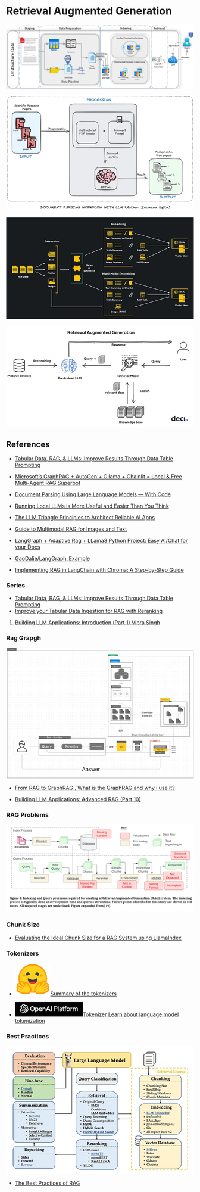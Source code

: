 # Retrieval Augmented Generation

![alt text](image-2.png)

![alt text](image-3.png)

![alt text](image-10.png)

![alt text](image-14.png)

## References

- [Tabular Data, RAG, & LLMs: Improve Results Through Data Table Prompting](https://medium.com/p/bcb42678914b)

- [Microsoft’s GraphRAG + AutoGen + Ollama + Chainlit = Local & Free Multi-Agent RAG Superbot](https://ai.gopubby.com/microsofts-graphrag-autogen-ollama-chainlit-fully-local-free-multi-agent-rag-superbot-61ad3759f06f)

- [Document Parsing Using Large Language Models — With Code](https://towardsdatascience.com/document-parsing-using-large-language-models-with-code-9229fda09cdf)

- [Running Local LLMs is More Useful and Easier Than You Think](https://towardsdatascience.com/running-local-llms-is-more-useful-and-easier-than-you-think-f735631272ad)

- [The LLM Triangle Principles to Architect Reliable AI Apps](https://towardsdatascience.com/the-llm-triangle-principles-to-architect-reliable-ai-apps-d3753dd8542e)

- [Guide to Multimodal RAG for Images and Text](https://medium.com/kx-systems/guide-to-multimodal-rag-for-images-and-text-10dab36e3117)

- [LangGraph + Adaptive Rag + LLama3 Python Project: Easy AI/Chat for your Docs](https://medium.com/gitconnected/langgraph-adaptive-rag-llama3-python-project-easy-ai-chat-for-your-docs-2967b2f5066a)
- [GaoDalie/LangGraph_Example](https://github.com/GaoDalie/LangGraph_Example)

- [Implementing RAG in LangChain with Chroma: A Step-by-Step Guide](https://medium.com/@callumjmac/implementing-rag-in-langchain-with-chroma-a-step-by-step-guide-16fc21815339)

### Series

- [Tabular Data, RAG, & LLMs: Improve Results Through Data Table Prompting](https://medium.com/intel-tech/tabular-data-rag-llms-improve-results-through-data-table-prompting-bcb42678914b)
- [Improve your Tabular Data Ingestion for RAG with Reranking](https://medium.com/intel-tech/improve-your-tabular-data-ingestion-for-rag-with-reranking-bebcf52cdde3)

1. [Building LLM Applications: Introduction (Part 1) Vipra Singh](https://medium.com/@vipra_singh/building-llm-applications-introduction-part-1-1c90294b155b#4d28)


### Rag Grapgh

![alt text](image-16.png)

- [From RAG to GraphRAG , What is the GraphRAG and why i use it?](https://medium.com/@jeongiitae/from-rag-to-graphrag-what-is-the-graphrag-and-why-i-use-it-f75a7852c10c)

- [Building LLM Applications: Advanced RAG (Part 10)](https://medium.com/@vipra_singh/building-llm-applications-advanced-rag-part-10-ec0fe735aeb1)


### RAG Problems

![alt text](image-15.png)


### Chunk Size

- [Evaluating the Ideal Chunk Size for a RAG System using LlamaIndex](https://www.llamaindex.ai/blog/evaluating-the-ideal-chunk-size-for-a-rag-system-using-llamaindex-6207e5d3fec5)

### Tokenizers

- [![alt text](image-22.png)Summary of the tokenizers](https://huggingface.co/docs/transformers/tokenizer_summary)

- [![alt text](image-23.png)Tokenizer
Learn about language model tokenization
 ](https://platform.openai.com/tokenizer)

 ### Best Practices

 ![alt text](image-49.png)

 - [The Best Practices of RAG](https://medium.com/towards-artificial-intelligence/the-best-practices-of-rag-300e313322e6)